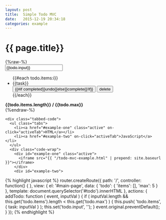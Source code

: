 ```yaml
---
layout: post
title:  Simple Todo MVC
date:   2015-12-19 20:34:18
categories: example
---
```


<div class="panel">
  <div class="panel-heading">
    <h1 class="title text-center"> {{ page.title}} </h1>
  </div>
  <div class="panel-body cloak text-center clearfix">
    {%raw-%}
      <div class="todo-list">
        <form on-submit="addTodo:{{todo.input}}">
          <input type="text" value="{{todo.input}}" placeholder="What do you have todo?" />
        </form>
        <ul class="clearfix {{#unless todo.items.length}} hide {{/unless}}">
          {{#each todo.items:i}}
            <li class="clearfix">
              <div class="col-xs-6 text-left">
                <span class="{{this.completed ? 'completed': ''}}">{{task}}</span>
              </div>
              <div class="col-xs-6 text-right">
                <button on-click="set(@keypath + '.completed', !completed)" class="button {{this.completed ? 'button-secondary': 'button-primary'}}">{{#if completed}}undo{{else}}complete{{/if}}</button>
                <button on-click="splice('todo.items', @index, 1)" class="button button-warn">delete</button>
              </div>
            </li>
          {{/each}}
        </ul>
        <strong class="text-center cloak">{{todo.items.length}} / {{todo.max}} </strong>
      </div>
    {%endraw-%}
  </div>
  <div class="panel-footer">

    <div class="tabbed-code">
      <ul class="tabs">
        <li><a href="#example-one" class="active" on-click="activeTab">HTML</a></li>
        <li><a href="#example-two" on-click="activeTab">JavaScript</a></li>
      </ul>
      <div class="code-wrap">
        <div id="example-one" class="active">
          <iframe src="{{ "/todo-mvc-example.html" | prepend: site.baseurl }}"></iframe>
        </div>
        <div id="example-two">
{% highlight javascript %}
router.createRoute({
  path: '/',
  controller: function() { },
  view: {
    el: '#main-page',
    data: { 'todo': { 'items': [], 'max': 5 } },
    template: document.querySelector('#todo').innerHTML
  },
  actions: {
    addTodo: function ( event, inputVal ) {
      if ( inputVal.length && this.get('todo.items').length < this.get('todo.max') ) {
        this.push( 'todo.items', { task: inputVal } );
        this.set('todo.input', '');
      }
      event.original.preventDefault();
    }
});
{% endhighlight %}
        </div>
      </div>
    </div>
  </div>
</div>